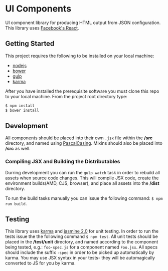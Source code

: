 # UI Components
UI component library for producing HTML output from JSON configuration. This library uses [Facebook's React](http://facebook.github.io/react/).

## Getting Started
This project requires the following to be installed on your local machine:

* [nodejs](http://nodejs.org)
* [bower](http://bower.io)
* [gulp](http://gulpjs.com/)
* [karma](http://karma-runner.github.io/0.12/index.html)

After you have installed the prerequisite software you must clone this repo to your local machine. From the project root directory type:
```sh
$ npm install
$ bower install
```
## Development
All components should be placed into their own `.jsx` file within the **/src** directory, and named using [PascalCasing](http://c2.com/cgi/wiki?PascalCase). Mixins should also be placed into **/src** as well.

### Compiling JSX and Building the Distributables
Durring development you can run the `gulp watch` task in order to rebuild all assets when source code changes. This will compile JSX code, create the environment builds(AMD, CJS, browser), and place all assets into the **/dist** directory. 

To run the build tasks manually you can issue the following command: `$ npm run build`.

## Testing
This library uses [karma](http://karma-runner.github.io/0.12/index.html) and [jasmine 2.0](http://jasmine.github.io/2.0/introduction.html) for unit testing. In order to run the tests issue the the following command `$ npm test`. All unit tests should be placed in the **/test/unit** directory, and named according to the component being tested, e.g.: `foo-spec.js` for a component named `Foo.jsx`. All specs should include the suffix `-spec` in order to be picked up automatically by karma. You may use JSX syntax in your tests- they will be automagically converted to JS for you by karma.